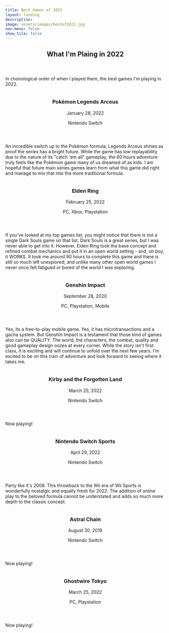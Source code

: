 ```yaml
---
title: Best Games of 2022
layout: landing
description: 
image: assets/images/bestof2022.jpg
nav-menu: false
show_tile: false
---
```


<!-- Main -->
<div id="main">

<!-- One -->
<section id="one">
	<div class="inner">
		<header class="major">
			<h2>What I'm Plaing in 2022</h2>
		</header>
		<p>In chonological order of when I played them, the best games I'm playing in 2022.</p>
	</div>
</section>
	
<!-- Two -->
<section id="two" class="spotlights">
	<section>
		<a class="image">
			<img src="{% link assets/images/legendsarceus.png %}" alt="" data-position="center center" />
		</a>
		<div class="content">
			<div class="inner">
				<header class="major">
					<h3>Pokémon Legends Arceus</h3>
					<p>January 28, 2022</p>
					<p>Nintendo Switch</p>
				</header>
				<p>An incredible switch up to the Pokémon formula, Legends Arceus shines as proof the series has a bright future. While the game has low replayability due to the nature of its "catch 'em all" gameplay, the 60 hours adventure truly feels like the Pokémon game many of us dreamed of as kids. I am hopeful that future main series games learn from what this game did right and manage to mix that into the more traditional formula.</p>
			</div>
		</div>
	</section>
	<section>
		<a class="image">
			<img src="{% link assets/images/eldenring.png %}" alt="" data-position="center center" />
		</a>
		<div class="content">
			<div class="inner">
				<header class="major">
					<h3>Elden Ring</h3>
					<p>February 25, 2022</p>
					<p>PC, Xbox, Playstation</p>
				</header>
				<p>If you've looked at my top games list, you might notice that there is not a single Dark Souls game on that list. Dark Souls is a great series, but I was never able to get into it. However, Elden Ring took the base concept and refined combat mechanics and put it in an open world setting - and, oh boy, it WORKS. It took me around 90 hours to complete this game and there is still so much left unexplored; and unlike many other open world games I never once felt fatigued or bored of the world I was exploring.</p>
			</div>
		</div>
	</section>
	<section>
		<a class="image">
			<img src="{% link assets/images/genshin.png %}" alt="" data-position="center center" />
		</a>
		<div class="content">
			<div class="inner">
				<header class="major">
					<h3>Genshin Impact</h3>
					<p>September 28, 2020</p>
					<p>PC, Playstation, Mobile</p>
				</header>
				<p>Yes, its a free-to-play mobile game. Yes, it has microtransactions and a gacha system. But Genshin Impact is a testament that those kind of games also can be QUALITY. The world, the characters, the combat, quality and good gameplay design oozes at every corner. While the story isn't first class, it is exciting and will continue to unfold over the next few years. I'm excited to be on this train of adventure and look forward to seeing where it takes me.</p>
			</div>
		</div>
	</section>
	<section>
		<a class="image">
			<img src="{% link assets/images/kirbyforgottenland.png %}" alt="" data-position="center center" />
		</a>
		<div class="content">
			<div class="inner">
				<header class="major">
					<h3>Kirby and the Forgotten Land</h3>
					<p>March 25, 2022</p>
					<p>Nintendo Switch</p>
				</header>
				<p>Now playing!</p>
			</div>
		</div>
	</section>
	<section>
		<a class="image">
			<img src="{% link assets/images/switchsports.png %}" alt="" data-position="center center" />
		</a>
		<div class="content">
			<div class="inner">
				<header class="major">
					<h3>Nintendo Switch Sports</h3>
					<p>April 29, 2022</p>
					<p>Nintendo Switch</p>
				</header>
				<p>Party like it's 2008. This throwback to the Wii era of Wii Sports is wonderfully nostalgic and equally fresh for 2022. The addition of online play to the beloved formula cannot be understated and adds so much more depth to the classic concept.</p>
			</div>
		</div>
	</section>
	<section>
		<a class="image">
			<img src="{% link assets/images/astralchain.png %}" alt="" data-position="center center" />
		</a>
		<div class="content">
			<div class="inner">
				<header class="major">
					<h3>Astral Chain</h3>
					<p>August 30, 2019</p>
					<p>Nintendo Switch</p>
				</header>
				<p>Now playing!</p>
			</div>
		</div>
	</section>
	<section>
		<a class="image">
			<img src="{% link assets/images/ghostwiretokyo.png %}" alt="" data-position="center center" />
		</a>
		<div class="content">
			<div class="inner">
				<header class="major">
					<h3>Ghostwire Tokyo</h3>
					<p>March 25, 2022</p>
					<p>PC, Playstation</p>
				</header>
				<p>Now playing!</p>
			</div>
		</div>
	</section>
</section>
</div>

